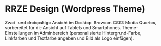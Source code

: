 RRZE Design (Wordpress Theme)
=============================

Zwei- und dreispaltige Ansicht im Desktop-Browser. 
CSS3 Media Queries, vorbereitet für die Ansicht auf Tablets und Smartphones. 
Theme-Einstellungen im Adminbereich (personalisierte Hintergrund-Farbe, Linkfarben und Textfarbe angeben und Bild als Logo einfügen).
